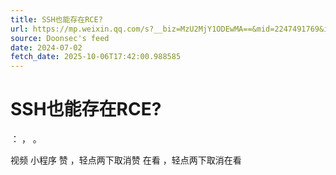 ```yaml
---
title: SSH也能存在RCE?
url: https://mp.weixin.qq.com/s?__biz=MzU2MjY1ODEwMA==&mid=2247491769&idx=1&sn=33e6d36f4ba4c4d74c422c4bc61d0093
source: Doonsec's feed
date: 2024-07-02
fetch_date: 2025-10-06T17:42:00.988585
---
```


# SSH也能存在RCE?

：
，
。

视频
小程序
赞
，轻点两下取消赞
在看
，轻点两下取消在看